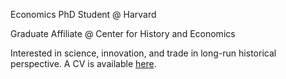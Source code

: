 Economics PhD Student @ Harvard

Graduate Affiliate @ Center for History and Economics

Interested in science, innovation, and trade in long-run historical perspective. A CV is available [here](https://matthewleechen.github.io/cv/MLC_CV_23_2_2024_short.pdf).
